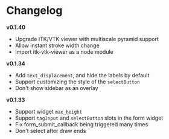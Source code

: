 # Changelog

**v0.1.40**
 * Upgrade ITK/VTK viewer with multiscale pyramid support
 * Allow instant stroke width change
 * Import itk-vtk-viewer as a node module

**v0.1.34**
 * Add `text_displacement`, and hide the labels by default
 * Support customizing the style of the `selectButton`
 * Don't show sidebar as an overlay

**v0.1.33**
 * Support widget `max_height`
 * Support `tagInput` and `selectButton` slots in the form widget
 * Fix form_submit_callback being triggered many times
 * Don't select after draw ends

